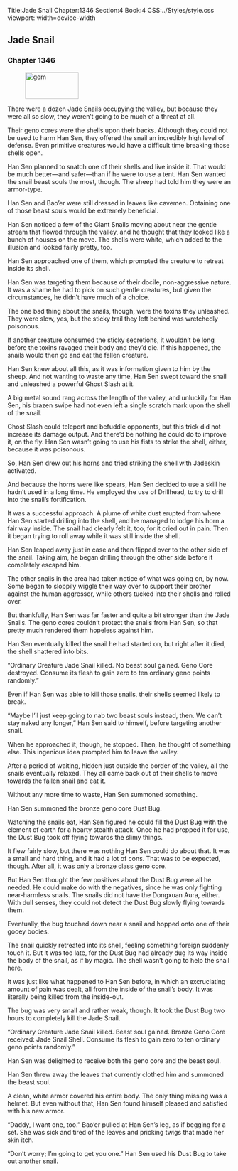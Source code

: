 Title:Jade Snail 
Chapter:1346 
Section:4 
Book:4 
CSS:../Styles/style.css 
viewport: width=device-width
  
## Jade Snail
### Chapter 1346
  
<figure>
	<img src="../Images/gem.gif" alt="gem" id="gem" width="120" height="60" />
</figure>
  

  
There were a dozen Jade Snails occupying the valley, but because they were all so slow, they weren’t going to be much of a threat at all.

Their geno cores were the shells upon their backs. Although they could not be used to harm Han Sen, they offered the snail an incredibly high level of defense. Even primitive creatures would have a difficult time breaking those shells open.

Han Sen planned to snatch one of their shells and live inside it. That would be much better—and safer—than if he were to use a tent. Han Sen wanted the snail beast souls the most, though. The sheep had told him they were an armor-type.

Han Sen and Bao’er were still dressed in leaves like cavemen. Obtaining one of those beast souls would be extremely beneficial.

Han Sen noticed a few of the Giant Snails moving about near the gentle stream that flowed through the valley, and he thought that they looked like a bunch of houses on the move. The shells were white, which added to the illusion and looked fairly pretty, too.

Han Sen approached one of them, which prompted the creature to retreat inside its shell.

Han Sen was targeting them because of their docile, non-aggressive nature. It was a shame he had to pick on such gentle creatures, but given the circumstances, he didn’t have much of a choice.

The one bad thing about the snails, though, were the toxins they unleashed. They were slow, yes, but the sticky trail they left behind was wretchedly poisonous.

If another creature consumed the sticky secretions, it wouldn’t be long before the toxins ravaged their body and they’d die. If this happened, the snails would then go and eat the fallen creature.

Han Sen knew about all this, as it was information given to him by the sheep. And not wanting to waste any time, Han Sen swept toward the snail and unleashed a powerful Ghost Slash at it.

A big metal sound rang across the length of the valley, and unluckily for Han Sen, his brazen swipe had not even left a single scratch mark upon the shell of the snail.

Ghost Slash could teleport and befuddle opponents, but this trick did not increase its damage output. And there’d be nothing he could do to improve it, on the fly. Han Sen wasn’t going to use his fists to strike the shell, either, because it was poisonous.

So, Han Sen drew out his horns and tried striking the shell with Jadeskin activated.

And because the horns were like spears, Han Sen decided to use a skill he hadn’t used in a long time. He employed the use of Drillhead, to try to drill into the snail’s fortification.

It was a successful approach. A plume of white dust erupted from where Han Sen started drilling into the shell, and he managed to lodge his horn a fair way inside. The snail had clearly felt it, too, for it cried out in pain. Then it began trying to roll away while it was still inside the shell.

Han Sen leaped away just in case and then flipped over to the other side of the snail. Taking aim, he began drilling through the other side before it completely escaped him.

The other snails in the area had taken notice of what was going on, by now. Some began to sloppily wiggle their way over to support their brother against the human aggressor, while others tucked into their shells and rolled over.

But thankfully, Han Sen was far faster and quite a bit stronger than the Jade Snails. The geno cores couldn’t protect the snails from Han Sen, so that pretty much rendered them hopeless against him.

Han Sen eventually killed the snail he had started on, but right after it died, the shell shattered into bits.

“Ordinary Creature Jade Snail killed. No beast soul gained. Geno Core destroyed. Consume its flesh to gain zero to ten ordinary geno points randomly.”

Even if Han Sen was able to kill those snails, their shells seemed likely to break.

“Maybe I’ll just keep going to nab two beast souls instead, then. We can’t stay naked any longer,” Han Sen said to himself, before targeting another snail.

When he approached it, though, he stopped. Then, he thought of something else. This ingenious idea prompted him to leave the valley.

After a period of waiting, hidden just outside the border of the valley, all the snails eventually relaxed. They all came back out of their shells to move towards the fallen snail and eat it.

Without any more time to waste, Han Sen summoned something.

Han Sen summoned the bronze geno core Dust Bug.

Watching the snails eat, Han Sen figured he could fill the Dust Bug with the element of earth for a hearty stealth attack. Once he had prepped it for use, the Dust Bug took off flying towards the slimy things.

It flew fairly slow, but there was nothing Han Sen could do about that. It was a small and hard thing, and it had a lot of cons. That was to be expected, though. After all, it was only a bronze class geno core.

But Han Sen thought the few positives about the Dust Bug were all he needed. He could make do with the negatives, since he was only fighting near-harmless snails. The snails did not have the Dongxuan Aura, either. With dull senses, they could not detect the Dust Bug slowly flying towards them.

Eventually, the bug touched down near a snail and hopped onto one of their gooey bodies.

The snail quickly retreated into its shell, feeling something foreign suddenly touch it. But it was too late, for the Dust Bug had already dug its way inside the body of the snail, as if by magic. The shell wasn’t going to help the snail here.

It was just like what happened to Han Sen before, in which an excruciating amount of pain was dealt, all from the inside of the snail’s body. It was literally being killed from the inside-out.

The bug was very small and rather weak, though. It took the Dust Bug two hours to completely kill the Jade Snail.

“Ordinary Creature Jade Snail killed. Beast soul gained. Bronze Geno Core received: Jade Snail Shell. Consume its flesh to gain zero to ten ordinary geno points randomly.”

Han Sen was delighted to receive both the geno core and the beast soul.

Han Sen threw away the leaves that currently clothed him and summoned the beast soul.

A clean, white armor covered his entire body. The only thing missing was a helmet. But even without that, Han Sen found himself pleased and satisfied with his new armor.

“Daddy, I want one, too.” Bao’er pulled at Han Sen’s leg, as if begging for a set. She was sick and tired of the leaves and pricking twigs that made her skin itch.

“Don’t worry; I’m going to get you one.” Han Sen used his Dust Bug to take out another snail.